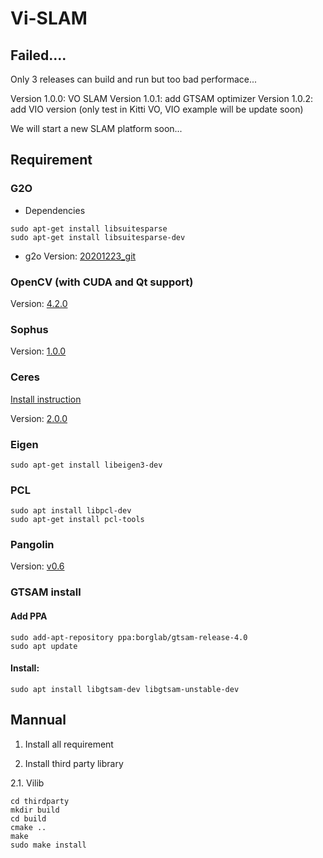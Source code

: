 # Vi-SLAM

## Failed....
Only 3 releases can build and run but too bad performace...

Version 1.0.0: VO SLAM
Version 1.0.1: add GTSAM optimizer
Version 1.0.2: add VIO version (only test in Kitti VO, VIO example will be update soon)

We will start a new SLAM platform soon...

## Requirement

### G2O

- Dependencies
```
sudo apt-get install libsuitesparse
sudo apt-get install libsuitesparse-dev
```
- g2o
Version: [20201223_git](https://github.com/RainerKuemmerle/g2o/releases/tag/20201223_git)

### OpenCV (with CUDA and Qt support)

Version: [4.2.0](https://github.com/opencv/opencv/releases/tag/4.2.0)

### Sophus

Version: [1.0.0](https://github.com/strasdat/Sophus/releases/tag/v1.0.0)

### Ceres

[Install instruction](http://ceres-solver.org/installation.html)

Version: [2.0.0](https://github.com/ceres-solver/ceres-solver/releases/tag/2.0.0)

### Eigen
```
sudo apt-get install libeigen3-dev
```

### PCL
```
sudo apt install libpcl-dev
sudo apt-get install pcl-tools
```

### Pangolin
Version: [v0.6](https://github.com/stevenlovegrove/Pangolin/releases/tag/v0.6)

### GTSAM install

#### Add PPA
```
sudo add-apt-repository ppa:borglab/gtsam-release-4.0
sudo apt update  
```
#### Install:
```
sudo apt install libgtsam-dev libgtsam-unstable-dev
```

## Mannual

1. Install all requirement
   
2. Install third party library

2.1. Vilib
```
cd thirdparty
mkdir build
cd build
cmake ..
make 
sudo make install
```

